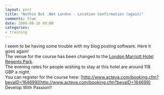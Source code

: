 ```yaml
---
layout: post
title: "Nothin But .Net London - Location Confirmation (again)"
comments: true
date: 2008-08-16 09:00
categories:
- training
---
```


I seem to be having some trouble with my blog posting software. Here it goes again!  
The venue for the course has been changed to the [London Marriott Hotel Regents Park](http://www.marriott.com/hotels/travel/lonrp-london-marriott-hotel-regents-park/).   
The evening rates for people wishing to stay at this hotel are around 118 GBP a night.   
You can register for the course here: [http://www.acteva.com/booking.cfm?bevaID=164699](http://www.acteva.com/booking.cfm?bevaID=164699)  
Develop With Passion!! 




